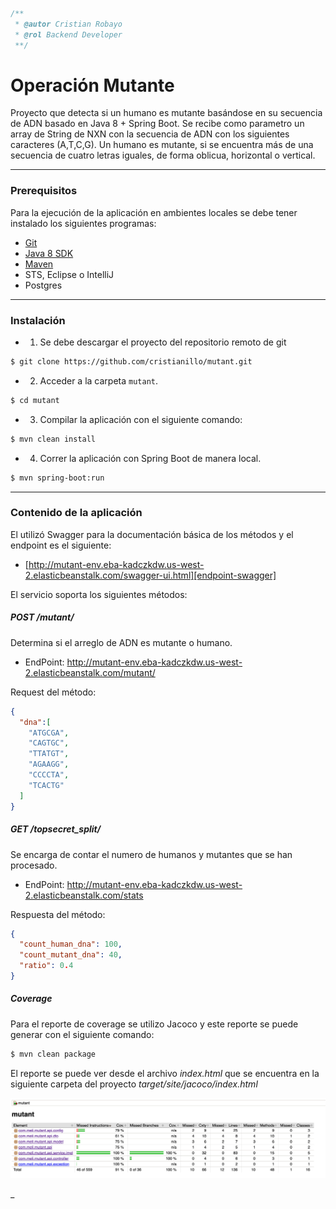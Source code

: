 ```javascript
/**
 * @autor Cristian Robayo
 * @rol Backend Developer
 **/
```

# Operación Mutante

Proyecto que detecta si un humano es mutante basándose en su secuencia de ADN basado en Java 8 + Spring Boot.
Se recibe como parametro un array de String de NXN con la secuencia de ADN con los siguientes caracteres (A,T,C,G).
Un humano es mutante, si se encuentra más de una secuencia de cuatro letras iguales, de forma oblicua, horizontal o vertical.

---
### Prerequisitos
Para la ejecución de la aplicación en ambientes locales se debe tener instalado los siguientes programas:

- [Git]
- [Java 8 SDK]
- [Maven]
- STS, Eclipse o IntelliJ
- Postgres

---
### Instalación
- 1) Se debe descargar el proyecto del repositorio remoto de git

```sh
$ git clone https://github.com/cristianillo/mutant.git
```
- 2) Acceder a la carpeta `mutant`.

```sh
$ cd mutant
```
- 3) Compilar la aplicación con el siguiente comando:

```sh
$ mvn clean install
```
- 4) Correr la aplicación con Spring Boot de manera local.

```sh
$ mvn spring-boot:run
```
---
### Contenido de la aplicación

El utilizó Swagger para la documentación básica de los métodos y el endpoint es el siguiente:
- [http://mutant-env.eba-kadczkdw.us-west-2.elasticbeanstalk.com/swagger-ui.html][endpoint-swagger]

El servicio soporta los siguientes métodos:
##### POST /mutant/
Determina si el arreglo de ADN es mutante o humano.
- EndPoint: http://mutant-env.eba-kadczkdw.us-west-2.elasticbeanstalk.com/mutant/

Request del método:

```json
{
  "dna":[
    "ATGCGA",
    "CAGTGC",
    "TTATGT",
    "AGAAGG",
    "CCCCTA",
    "TCACTG"
  ]
}
```

##### GET /topsecret_split/
Se encarga de contar el numero de humanos y mutantes que se han procesado.

- EndPoint: http://mutant-env.eba-kadczkdw.us-west-2.elasticbeanstalk.com/stats

Respuesta del método:
```json
{
  "count_human_dna": 100,
  "count_mutant_dna": 40,
  "ratio": 0.4
}
```
##### Coverage
Para el reporte de coverage se utilizo Jacoco y este reporte se puede generar con el siguiente comando:

```sh
$ mvn clean package
```

El reporte se puede ver desde el archivo *index.html* que se encuentra en la siguiente carpeta del proyecto *target/site/jacoco/index.html*

![img.png](img.png)

[Java 8 SDK]: https://www.oracle.com/co/java/technologies/javase/javase-jdk8-downloads.html
[Maven]: https://maven.apache.org/download.cgi
[Git]: https://git-scm.com/downloads
[endpoint-swagger]: http://mutant-env.eba-kadczkdw.us-west-2.elasticbeanstalk.com/swagger-ui.html

_


